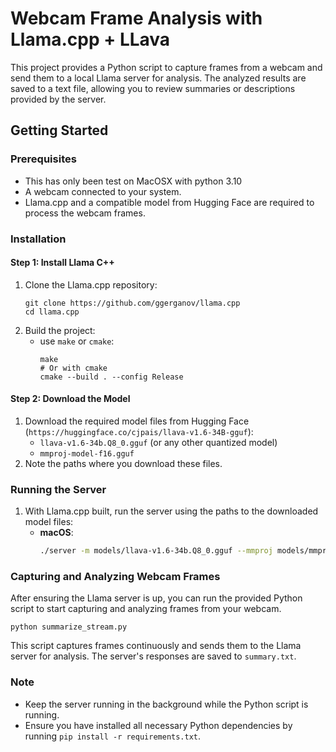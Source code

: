 # Webcam Frame Analysis with Llama.cpp + LLava

This project provides a Python script to capture frames from a webcam and send them to a local Llama server for analysis. The analyzed results are saved to a text file, allowing you to review summaries or descriptions provided by the server.

## Getting Started

### Prerequisites

- This has only been test on MacOSX with python 3.10
- A webcam connected to your system.
- Llama.cpp and a compatible model from Hugging Face are required to process the webcam frames.
  
### Installation

#### Step 1: Install Llama C++

1. Clone the Llama.cpp repository:
   ```
   git clone https://github.com/ggerganov/llama.cpp
   cd llama.cpp
   ```
2. Build the project:
   - use `make` or `cmake`:
     ```
     make
     # Or with cmake
     cmake --build . --config Release
     ```

#### Step 2: Download the Model

1. Download the required model files from Hugging Face (`https://huggingface.co/cjpais/llava-v1.6-34B-gguf`):
   - `llava-v1.6-34b.Q8_0.gguf` (or any other quantized model)
   - `mmproj-model-f16.gguf`
2. Note the paths where you download these files.

### Running the Server

1. With Llama.cpp built, run the server using the paths to the downloaded model files:
   - **macOS**:
     ```sh
     ./server -m models/llava-v1.6-34b.Q8_0.gguf --mmproj models/mmproj-model-f16.gguf -ngl 1
     ```




### Capturing and Analyzing Webcam Frames

After ensuring the Llama server is up, you can run the provided Python script to start capturing and analyzing frames from your webcam.

```
python summarize_stream.py
```

This script captures frames continuously and sends them to the Llama server for analysis. The server's responses are saved to `summary.txt`.

### Note

- Keep the server running in the background while the Python script is running.
- Ensure you have installed all necessary Python dependencies by running `pip install -r requirements.txt`.

